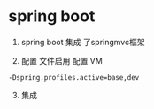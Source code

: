 # spring boot

1. spring boot 集成 了springmvc框架
 	
2. 配置 文件启用 配置  VM
```
-Dspring.profiles.active=base,dev
```
3. 集成
